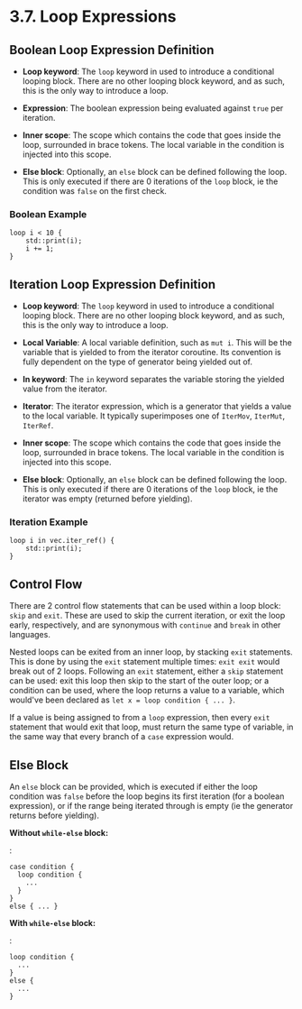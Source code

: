 # 3.7. Loop Expressions

<primary-label ref="header-label"/>

<secondary-label ref="doc-wip"/>


## Boolean Loop Expression Definition

<secondary-label ref="feature-frozen"/>

- **Loop keyword**: The `loop` keyword in used to introduce a conditional looping block. There are no other looping
  block keyword, and as such, this is the only way to introduce a loop.

- **Expression**: The boolean expression being evaluated against `true` per iteration.

- **Inner scope**: The scope which contains the code that goes inside the loop, surrounded in brace tokens. The local
  variable in the condition is injected into this scope.

- **Else block**: Optionally, an `else` block can be defined following the loop. This is only executed if there are 0
  iterations of the `loop` block, ie the condition was `false` on the first check.

### Boolean Example

```
loop i < 10 {
    std::print(i);
    i += 1;
}
```

## Iteration Loop Expression Definition

<secondary-label ref="feature-frozen"/>

- **Loop keyword**: The `loop` keyword in used to introduce a conditional looping block. There are no other looping
  block keyword, and as such, this is the only way to introduce a loop.

- **Local Variable**: A local variable definition, such as `mut i`. This will be the variable that is yielded to from
  the iterator coroutine. Its convention is fully dependent on the type of generator being yielded out of.

- **In keyword**: The `in` keyword separates the variable storing the yielded value from the iterator.

- **Iterator**: The iterator expression, which is a generator that yields a value to the local variable. It typically
  superimposes one of `IterMov`, `IterMut`, `IterRef`.

- **Inner scope**: The scope which contains the code that goes inside the loop, surrounded in brace tokens. The local
  variable in the condition is injected into this scope.

- **Else block**: Optionally, an `else` block can be defined following the loop. This is only executed if there are 0
  iterations of the `loop` block, ie the iterator was empty (returned before yielding).

### Iteration Example
```
loop i in vec.iter_ref() {
    std::print(i);
}
```

## Control Flow

There are 2 control flow statements that can be used within a loop block: `skip` and `exit`. These are used to skip the
current iteration, or exit the loop early, respectively, and are synonymous with `continue` and `break` in other
languages.

Nested loops can be exited from an inner loop, by stacking `exit` statements. This is done by using the `exit` statement
multiple times: `exit exit` would break out of 2 loops. Following an `exit` statement, either a `skip` statement can be
used: exit this loop then skip to the start of the outer loop; or a condition can be used, where the loop returns a
value to a variable, which would've been declared as `let x = loop condition { ... }`.

If a value is being assigned to from a `loop` expression, then every `exit` statement that would exit that loop, must
return the same type of variable, in the same way that every branch of a `case` expression would.

## Else Block

An `else` block can be provided, which is executed if either the loop condition was `false` before the loop begins its
first iteration (for a boolean expression), or if the range being iterated through is empty (ie the generator returns
before yielding).

**Without `while-else` block:**

:
```
case condition {
  loop condition {
    ...
  }
}
else { ... }
```

**With `while-else` block:**

:
```
loop condition {
  ...
}
else {
  ...
}
```

